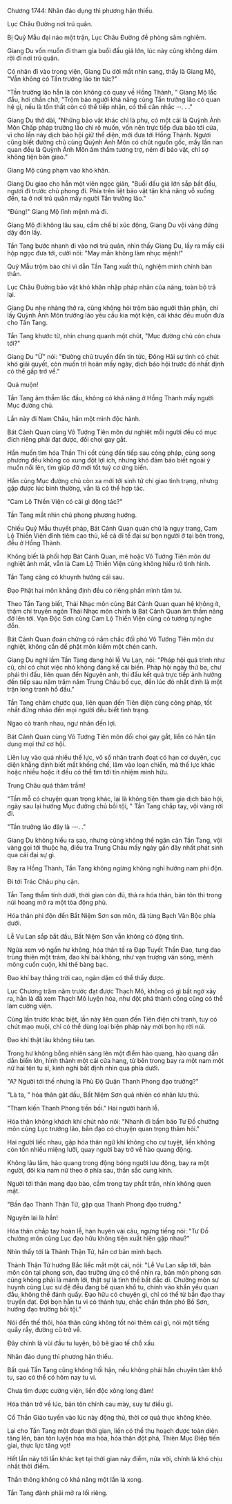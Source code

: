 




Chương 1744: Nhân đáo dụng thì phương hận thiếu.


Lục Châu Đường nơi trú quân.

Bị Quỷ Mẫu đại náo một trận, Lục Châu Đường đề phòng sâm nghiêm.

Giang Du vốn muốn đi tham gia buổi đấu giá lớn, lúc này cũng không dám rời đi nơi trú quân.

Có nhân đi vào trong viện, Giang Du dời mắt nhìn sang, thấy là Giang Mộ, "Vẫn không có Tần trưởng lão tin tức?"

"Tần trưởng lão hẳn là còn không có quay về Hồng Thành, " Giang Mộ lắc đầu, hơi chần chờ, "Trộm bảo người khả năng cùng Tần trưởng lão có quan hệ gì, nếu là tổn thất còn có thể tiếp nhận, có thể cân nhắc ···. . ."

Giang Du thở dài, "Những bảo vật khác chỉ là phụ, có một cái là Quỳnh Ảnh Môn Chấp pháp trưởng lão chỉ rõ muốn, vốn nên trực tiếp đưa bảo tới cửa, vì cho lần này dịch bảo hội giữ thể diện, mới đưa tới Hồng Thành. Ngươi cũng biết đường chủ cùng Quỳnh Ảnh Môn có chút nguồn gốc, mấy lần nan quan đều là Quỳnh Ảnh Môn âm thầm tương trợ, ném đi bảo vật, chỉ sợ không tiện bàn giao."

Giang Mộ cũng phạm vào khó khăn.

Giang Du giao cho hắn một viên ngọc giản, "Buổi đấu giá lớn sắp bắt đầu, ngươi đi trước chủ phong đi. Phía trên liệt bảo vật tận khả năng vỗ xuống đến, ta ở nơi trú quân mấy người Tần trưởng lão."

"Đúng!" Giang Mộ lĩnh mệnh mà đi.

Giang Mộ đi không lâu sau, cấm chế bị xúc động, Giang Du vội vàng đứng dậy đón lấy.

Tần Tang bước nhanh đi vào nơi trú quân, nhìn thấy Giang Du, lấy ra mấy cái hộp ngọc đưa tới, cười nói: "May mắn không làm nhục mệnh!"

Quỷ Mẫu trộm bảo chỉ vì dẫn Tần Tang xuất thủ, nghiệm minh chính bản thân.

Lục Châu Đường bảo vật khó khăn nhập pháp nhãn của nàng, toàn bộ trả lại.

Giang Du nhẹ nhàng thở ra, cũng không hỏi trộm bảo người thân phận, chỉ lấy Quỳnh Ảnh Môn trưởng lão yêu cầu kia một kiện, cái khác đều muốn đưa cho Tần Tang.

Tần Tang khước từ, nhìn chung quanh một chút, "Mục đường chủ còn chưa tới?"

Giang Du "Ừ" nói: "Đường chủ truyền đến tin tức, Đông Hải sự tình có chút khó giải quyết, còn muốn trì hoãn mấy ngày, dịch bảo hội trước đó nhất định có thể gấp trở về."

Quá muộn!

Tần Tang âm thầm lắc đầu, không có khả năng ở Hồng Thành mấy người Mục đường chủ.

Lần này đi Nam Châu, hắn một mình độc hành.

Bát Cảnh Quan cùng Vô Tướng Tiên môn dư nghiệt mỗi người đều có mục đích riêng phải đạt được, đối chọi gay gắt.

Hắn muốn tìm hóa Thần Thi cốt cùng đến tiếp sau công pháp, cùng song phương đều không có xung đột lợi ích, nhưng khó đảm bảo biết ngoài ý muốn nổi lên, tìm giúp đỡ mới tốt tuỳ cơ ứng biến.

Hắn cùng Mục đường chủ còn xa mới tới sinh tử chi giao tình trạng, nhưng gặp được lúc bình thường, vẫn là có thể hợp tác.

"Cam Lộ Thiền Viện có cái gì động tác?"

Tần Tang mắt nhìn chủ phong phương hướng.

Chiếu Quỷ Mẫu thuyết pháp, Bát Cảnh Quan quán chủ là ngụy trang, Cam Lộ Thiền Viện đỉnh tiêm cao thủ, kể cả đi tế đại sư bọn người ở tại bên trong, đều ở Hồng Thành.

Không biết là phối hợp Bát Cảnh Quan, mê hoặc Vô Tướng Tiên môn dư nghiệt ánh mắt, vẫn là Cam Lộ Thiền Viện cũng không hiểu rõ tình hình.

Tần Tang càng có khuynh hướng cái sau.

Đạo Phật hai môn khẳng định đều có riêng phần mình tâm tư.

Theo Tần Tang biết, Thái Nhạc môn cùng Bát Cảnh Quan quan hệ không ít, thậm chí truyền ngôn Thái Nhạc môn chính là Bát Cảnh Quan âm thầm nâng đỡ lên tới. Vạn Độc Sơn cùng Cam Lộ Thiền Viện cũng có tương tự nghe đồn.

Bát Cảnh Quan đoán chừng có nắm chắc đối phó Vô Tướng Tiên môn dư nghiệt, không cần để phật môn kiếm một chén canh.

Giang Du nghĩ lầm Tần Tang đang hỏi lễ Vu Lan, nói: "Pháp hội quá trình như cũ, chỉ có chút việc nhỏ không đáng kể cải biến. Pháp hội ngày thứ ba, chư phái thi đấu, liên quan đến Nguyên anh, thi đấu kết quả trực tiếp ảnh hưởng đến tiếp sau năm trăm năm Trung Châu bố cục, đến lúc đó nhất định là một trận long tranh hổ đấu."

Tần Tang châm chước qua, liên quan đến Tiên điện cùng công pháp, tốt nhất đừng nháo đến mọi người đều biết tình trạng.

Ngao cò tranh nhau, ngư nhân đến lợi.

Bát Cảnh Quan cùng Vô Tướng Tiên môn đối chọi gay gắt, liền có hắn tận dụng mọi thứ cơ hội.

Liên luỵ vào quá nhiều thế lực, vô số nhân tranh đoạt có hạn cơ duyên, cục diện khẳng định biết mất khống chế, lâm vào loạn chiến, mà thế lực khác hoặc nhiều hoặc ít đều có thể tìm tới tín nhiệm minh hữu.

Trung Châu quá thâm trầm!

"Tần mỗ có chuyện quan trọng khác, lại là không tiện tham gia dịch bảo hội, ngày sau lại hướng Mục đường chủ bồi tội, " Tần Tang chắp tay, vội vàng rời đi.

"Tần trưởng lão đây là ····. ."

Giang Du không hiểu ra sao, nhưng cũng không thể ngăn cản Tần Tang, vội vàng gọi tới thuộc hạ, điều tra Trung Châu mấy ngày gần đây nhất phát sinh qua cái đại sự gì.

Bay ra Hồng Thành, Tần Tang không ngừng không nghỉ hướng nam phi độn.

Đi tới Trác Châu phụ cận.

Tần Tang thầm tính dưới, thời gian còn đủ, thả ra hóa thân, bản tôn thì trong núi hoang mở ra một tòa động phủ.

Hóa thân phi độn đến Bất Niệm Sơn sơn môn, đã từng Bạch Vân Bộc phía dưới.

Lễ Vu Lan sắp bắt đầu, Bất Niệm Sơn vẫn không có động tĩnh.

Ngửa xem vô ngần hư không, hóa thân tế ra Đạp Tuyết Thần Đao, tung đao trùng thiên một trảm, đao khí bài không, như vạn trượng vân sóng, mênh mông cuồn cuộn, khí thế bàng bạc.

Đao khí bay thẳng trời cao, ngàn dặm có thể thấy được.

Lục Chương trăm năm trước đạt được Thạch Mô, không có gì bất ngờ xảy ra, hẳn là đã xem Thạch Mô luyện hóa, như đột phá thành công cũng có thể làm cường viện.

Cùng lần trước khác biệt, lần này liên quan đến Tiên điện chi tranh, tuy có chút mạo muội, chỉ có thể dùng loại biện pháp này mời bọn họ rời núi.

Đao khí thật lâu không tiêu tan.

Trong hư không bỗng nhiên sáng lên một điểm hào quang, hào quang dần dần biến lớn, hình thành một cái cửa hang, từ bên trong bay ra một nam một nữ hai tên tu sĩ, kinh nghi bất định nhìn qua phía dưới.

"A? Người tới thế nhưng là Phù Độ Quận Thanh Phong đạo trưởng?"

"Là ta, " hóa thân gật đầu, Bất Niệm Sơn quả nhiên có nhân lưu thủ.

"Tham kiến Thanh Phong tiền bối." Hai người hành lễ.

Hóa thân không khách khí chút nào nói: "Nhanh đi bẩm báo Tư Đồ chưởng môn cùng Lục trưởng lão, bần đạo có chuyện quan trọng thăm hỏi."

Hai người liếc nhau, gặp hóa thân ngữ khí không cho cự tuyệt, liền không còn tốn nhiều miệng lưỡi, quay người bay trở về hào quang động.

Không lâu lắm, hào quang trong động bóng người lưu động, bay ra một người, đôi kia nam nữ theo ở phía sau, thần sắc cung kính.

Người tới thân mang đạo bào, cầm trong tay phất trần, nhìn không quen mặt.

"Bần đạo Thành Thận Tử, gặp qua Thanh Phong đạo trưởng."

Nguyên lai là hắn!

Hóa thân chắp tay hoàn lễ, hàn huyên vài câu, ngưng tiếng nói: "Tư Đồ chưởng môn cùng Lục đạo hữu không tiện xuất hiện gặp nhau?"

Nhìn thấy tới là Thành Thận Tử, hắn cơ bản minh bạch.

Thành Thận Tử hướng Bắc liếc mắt một cái, nói: "Lễ Vu Lan sắp tới, bản môn còn tại phong sơn, đạo trưởng ứng có thể nhìn ra, bản môn phong sơn cũng không phải là mánh lới, thật sự là tình thế bất đắc dĩ. Chưởng môn sư huynh cùng Lục sư đệ đều đang bế quan khổ tu, chính vào khẩn yếu quan đầu, không thể đánh quấy. Đạo hữu có chuyện gì, chỉ có thể từ bần đạo thay truyền đạt. Đợi bọn hắn tu vi có thành tựu, chắc chắn thân phó Bồ Sơn, hướng đạo trưởng bồi tội."

Nói đến thế thôi, hóa thân cũng không tốt nói thêm cái gì, nói một tiếng quấy rầy, đường cũ trở về.

Đây chính là vùi đầu tu luyện, bỏ bê giao tế chỗ xấu.

Nhân đáo dụng thì phương hận thiếu.

Bất quá Tần Tang cũng không hối hận, nếu không phải hắn chuyên tâm khổ tu, sao có thể có hôm nay tu vi.

Chưa tìm được cường viện, liền độc xông long đàm!

Hóa thân trở về lúc, bản tôn chính cau mày, suy tư điều gì.

Cổ Thần Giáo tuyển vào lúc này động thủ, thời cơ quả thực không khéo.

Lại cho Tần Tang một đoạn thời gian, liền có thể thu hoạch được toàn diện tăng lên, bản tôn luyện hóa ma hỏa, hóa thân đột phá, Thiên Mục Điệp tiến giai, thực lực tăng vọt!

Hết lần này tới lần khác kẹt tại thời gian này điểm, nửa vời, chính là khó chịu nhất thời điểm.

Thần thông không có khả năng một lần là xong.

Tần Tang đành phải mở ra lối riêng.




